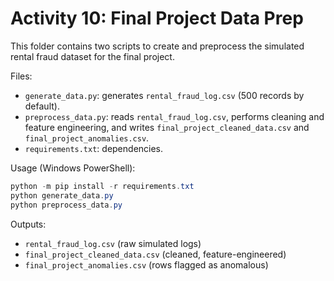 # Activity 10: Final Project Data Prep

This folder contains two scripts to create and preprocess the simulated rental fraud dataset for the final project.

Files:
- `generate_data.py`: generates `rental_fraud_log.csv` (500 records by default).
- `preprocess_data.py`: reads `rental_fraud_log.csv`, performs cleaning and feature engineering, and writes `final_project_cleaned_data.csv` and `final_project_anomalies.csv`.
- `requirements.txt`: dependencies.

Usage (Windows PowerShell):

```powershell
python -m pip install -r requirements.txt
python generate_data.py
python preprocess_data.py
```

Outputs:
- `rental_fraud_log.csv` (raw simulated logs)
- `final_project_cleaned_data.csv` (cleaned, feature-engineered)
- `final_project_anomalies.csv` (rows flagged as anomalous)
